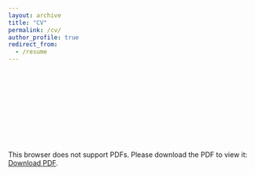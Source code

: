 ```yaml
---
layout: archive
title: "CV"
permalink: /cv/
author_profile: true
redirect_from:
  - /resume
---
```


<!--
{% include base_path %}-->

<!--<a href="http://Yinsight.github.io/files/CV_Yunting_Yin.pdf" target="_blank">Click to View My CV [PDF]</a>-->


<object data="http://Yinsight.github.io/files/CV_Yunting_Yin.pdf" type="application/pdf" width="700px" height="700px">
    <embed src="http://Yinsight.github.io/files/CV_Yunting_Yin.pdf">
        <p>This browser does not support PDFs. Please download the PDF to view it: <a href="http://Yinsight.github.io/files/CV_Yunting_Yin.pdf">Download PDF</a>.</p>
    </embed>
</object>

